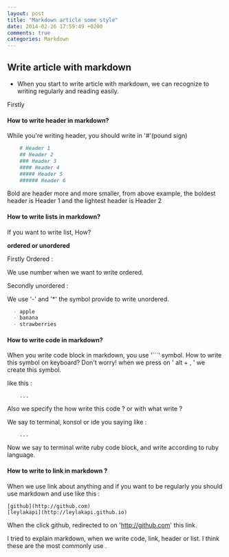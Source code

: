 ```yaml
---
layout: post
title: "Markdown article some style"
date: 2014-02-26 17:59:49 +0200
comments: true
categories: Markdown
---
```


## Write article with markdown

- When you start to write article with markdown, we can recognize to writing regularly and reading easily.

Firstly

#### How to write header in markdown?

While you're writing header, you should write in '#'(pound sign)

```markdown
    # Header 1
    ## Header 2
    ### Header 3
    #### Header 4
    ##### Header 5
    ###### Header 6
```

Bold are header more and more smaller, from above example, the boldest header is Header 1 and the lightest header is Header 2


#### How to write lists in markdown?

If you want to write list, How?

**ordered or unordered**

Firstly Ordered :

We use number when we want to write ordered.

Secondly unordered :

We use '-' and '*' the symbol provide to write unordered.

```markdown
  - apple
  - banana
  - strawberries
```


#### How to write code in markdown?

When you write code block in markdown, you use '```' symbol. How to write this symbol on keyboard?
 Don't worry! when we press on ' alt + , ' we create this symbol.

like this :

```
    ...
```
Also we specify the how write this code ? or with what write ?

We say to terminal, konsol or ide you saying like :

```
    ...
```

Now we say to terminal write ruby code block, and write according to ruby language.

#### How to write to link in markdown ?

When we use link about anything and if you want to be regularly you should use markdown and use like this :


    [github](http://github.com)
    [leylakapi](http://leylakapi.github.io)


When the click github, redirected to on 'http://github.com'  this link.

I tried to explain markdown, when we write code, link, header or list. I think these are the most commonly use .